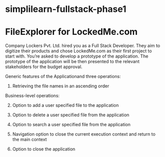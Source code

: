 # simplilearn-fullstack-phase1
# FileExplorer for LockedMe.com
Company Lockers Pvt. Ltd. hired you as a Full Stack Developer. They aim to digitize their products and chose LockedMe.com as their first project to start with. You’re asked to develop a prototype of the application. The prototype of the application will be then presented to the relevant stakeholders for the budget approval.

Generic features of the Applicationand three operations:

1. Retrieving the file names in an ascending order

Business-level operations:

2. Option to add a user specified file to the application

3. Option to delete a user specified file from the application

4. Option to search a user specified file from the application

5. Navigation option to close the current execution context and return to the main context

6. Option to close the application
